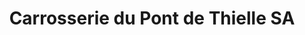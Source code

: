 ---
title: "Carrosserie du Pont de Thielle SA"
url: /gals/carrosserie-du-pont-de-thielle-sa/
shop: Autowerkstatt
---
